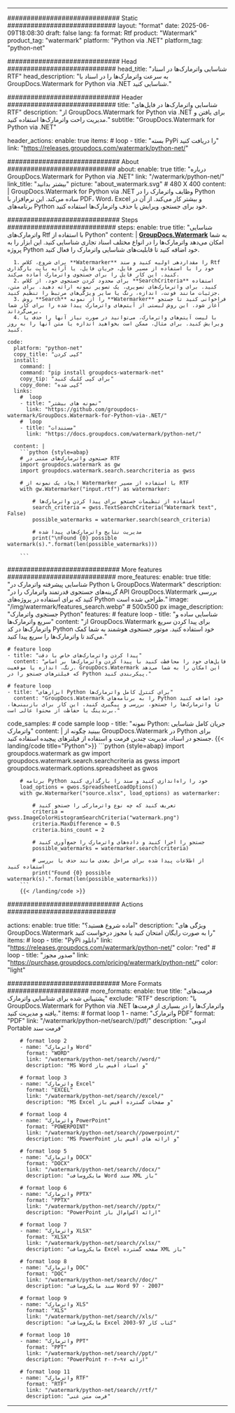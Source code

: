 
---
############################# Static ############################
layout: "format"
date:  2025-06-09T18:08:30
draft: false
lang: fa
format: Rtf
product: "Watermark"
product_tag: "watermark"
platform: "Python via .NET"
platform_tag: "python-net"

############################# Head ############################
head_title: "شناسایی واترمارک‌ها در اسناد RTF"
head_description: "به سرعت واترمارک‌ها را در اسناد با GroupDocs.Watermark for Python via .NET شناسایی کنید."

############################# Header ############################
title: "شناسایی واترمارک‌ها در فایل‌های RTF" 
description: "از GroupDocs.Watermark for Python via .NET برای یافتن و مدیریت راحت واترمارک‌ها استفاده کنید."
subtitle: "GroupDocs.Watermark for Python via .NET" 

header_actions:
  enable: true
  items:
    #  loop
    - title: "بسته PyPi را دریافت کنید"
      link: "https://releases.groupdocs.com/watermark/python-net/"
      
############################# About ############################
about:
    enable: true
    title: "درباره GroupDocs.Watermark for Python via .NET"
    link: "/watermark/python-net/"
    link_title: "بیشتر بدانید"
    picture: "about_watermark.svg" # 480 X 400
    content: |
       GroupDocs.Watermark for Python via .NET وظایف واترمارک را در Python ساده می‌کند. این نرم‌افزار با PDF، Word، Excel و بیشتر کار می‌کند. از آن در برنامه‌های Python خود برای جستجو، ویرایش یا حذف واترمارک‌ها استفاده کنید.

############################# Steps ############################
steps:
    enable: true
    title: "شناسایی واترمارک‌های Rtf با استفاده از Python"
    content: |
      **[GroupDocs.Watermark](https://products.groupdocs.com/watermark/python-net/)** به شما امکان می‌دهد واترمارک‌ها را در انواع مختلف اسناد تجاری شناسایی کنید. این ابزار را به پروژه Python خود اضافه کنید تا قابلیت‌های شناسایی واترمارک را فعال کنید.
      
      1. برای شروع، کلاس **Watermarker** را مقداردهی اولیه کنید و سند Rtf خود را با استفاده از مسیر فایل، جریان فایل، یا آرایه بایت بارگذاری کنید. این کار فایل را برای جستجوی واترمارک آماده می‌کند.
      2. برای محدود کردن جستجوی خود، از کلاس **SearchCriteria** استفاده کنید. برای واترمارک‌های تصویری، یک تصویر نمونه ارائه دهید. برای متن، جزئیات مانند فونت، اندازه، رنگ یا سایر ویژگی‌های مرتبط را تنظیم کنید.
      3. روش **Search** را از نمونه **Watermarker** فراخوانی کنید تا جستجو آغاز شود. این روش لیستی از آیتم‌های واترمارک پیدا شده را برای کار شما برمی‌گرداند.
      4. با لیست آیتم‌های واترمارک، می‌توانید در صورت نیاز آنها را حذف یا ویرایش کنید. برای مثال، ممکن است بخواهید اندازه یا متن آنها را به روز کنید.
   
    code:
      platform: "python-net"
      copy_title: "کپی کردن"
      install:
        command: |
        command: "pip install groupdocs-watermark-net"
        copy_tip: "برای کپی کلیک کنید"
        copy_done: "کپی شده"
      links:
        #  loop
        - title: "نمونه های بیشتر"
          link: "https://github.com/groupdocs-watermark/GroupDocs.Watermark-for-Python-via-.NET/"
        #  loop
        - title: "مستندات"
          link: "https://docs.groupdocs.com/watermark/python-net/"
          
      content: |
        ```python {style=abap}
        # جستجوی واترمارک‌های متنی در RTF
        import groupdocs.watermark as gw
        import groupdocs.watermark.search.searchcriteria as gwss

        # ایجاد یک نمونه از Watermarker با استفاده از مسیر RTF
        with gw.Watermarker("input.rtf") as watermarker:

            # استفاده از تنظیمات جستجو برای پیدا کردن واترمارک‌ها
            search_criteria = gwss.TextSearchCriteria("Watermark text", False)
            possible_watermarks = watermarker.search(search_criteria)

            # مدیریت نتایج واترمارک‌های پیدا شده
            print("\nFound {0} possible watermark(s).".format(len(possible_watermarks)))
       
        ```  

############################# More features ############################
more_features:
  enable: true
  title: "شناسایی پیشرفته واترمارک در Python با GroupDocs.Watermark"
  description: "گزینه‌های جستجوی قدرتمند واترمارک را در API GroupDocs.Watermark بررسی کنید که برای استفاده در پروژه‌های Python طراحی شده است."
  image: "/img/watermark/features_search.webp" # 500x500 px
  image_description: "جستجوی واترمارک Python"
  features:
    # feature loop
    - title: "شناسایی ساده و سریع واترمارک‌ها"
      content: "از GroupDocs.Watermark برای پیدا کردن سریع واترمارک‌ها در کد Python خود استفاده کنید. موتور جستجوی هوشمند به شما کمک می‌کند تا واترمارک‌ها را سریع پیدا کنید."

    # feature loop
    - title: "پیدا کردن واترمارک‌های خاص با دقت"
      content: "فایل‌های خود را محافظت کنید با پیدا کردن واترمارک‌ها بر اساس رنگ، اندازه یا موقعیت. GroupDocs.Watermark این امکان را به شما می‌دهد که فیلترهای جستجو را در Python پیکربندی کنید."

    # feature loop
    - title: "ابزارهای Python برای کنترل کامل واترمارک‌ها"
      content: "GroupDocs.Watermark را به برنامه‌های Python خود اضافه کنید تا واترمارک‌ها را جستجو، بررسی و پیگیری کنید. این کار برای بازبینی‌ها، برندینگ یا حفاظت از محتوا عالی است."
      
  code_samples:
    # code sample loop
    - title: "نمونه Python: جریان کامل شناسایی واترمارک"
      content: |
        ببینید چگونه از GroupDocs.Watermark در Python برای جستجو در اسناد، مدیریت چندین فرمت و استفاده از فیلترهای پیچیده استفاده کنید.
        {{< landing/code title="Python">}}
        ```python {style=abap}
        import groupdocs.watermark as gw
        import groupdocs.watermark.search.searchcriteria as gwss
        import groupdocs.watermark.options.spreadsheet as gwos

        # برنامه Python خود را راه‌اندازی کنید و سند را بارگذاری کنید
        load_options = gwos.SpreadsheetLoadOptions()
        with gw.Watermarker("source.xlsx", load_options) as watermarker:

            # تعریف کنید که چه نوع واترمارکی را جستجو کنید
            criteria = gwss.ImageColorHistogramSearchCriteria("watermark.png")
            criteria.MaxDifference = 0.5
            criteria.bins_count = 2

            # جستجو را اجرا کنید و داده‌های واترمارک را جمع‌آوری کنید
            possible_watermarks = watermarker.search(criteria)

            # از اطلاعات پیدا شده برای مراحل بعدی مانند حذف یا بررسی استفاده کنید
            print("Found {0} possible watermark(s).".format(len(possible_watermarks)))        
        ```
        {{< /landing/code >}}


############################# Actions ############################

actions:
  enable: true
  title: "آماده شروع هستید؟"
  description: "ویژگی های GroupDocs.Watermark را به صورت رایگان امتحان کنید یا مجوز درخواست کنید"
  items:
    #  loop
    - title: "PyPi دانلود"
      link: "https://releases.groupdocs.com/watermark/python-net/"
      color: "red"
        #  loop
    - title: "صدور مجوز"
      link: "https://purchase.groupdocs.com/pricing/watermark/python-net/"
      color: "light"


############################# More Formats #####################
more_formats:
    enable: true
    title: "فرمت‌های پشتیبانی شده برای شناسایی واترمارک"
    exclude: "RTF"
    description: "با GroupDocs.Watermark for Python via .NET واترمارک‌ها را در بسیاری از فرمت‌ها یافته و مدیریت کنید."
    items: 
        # format loop 1
        - name: "واترمارک PDF"
          format: "PDF"
          link: "/watermark/python-net/search//pdf/"
          description: "ادوبی Portable فرمت سند"

        # format loop 2
        - name: "واترمارک Word"
          format: "WORD"
          link: "/watermark/python-net/search//word/"
          description: "MS Word و اسناد آفیس باز"
          
        # format loop 3
        - name: "واترمارک Excel"
          format: "EXCEL"
          link: "/watermark/python-net/search//excel/"
          description: "MS Excel و صفحات گسترده آفیس باز"

        # format loop 4
        - name: "واترمارک PowerPoint"
          format: "POWERPOINT"
          link: "/watermark/python-net/search//powerpoint/"
          description: "MS PowerPoint و ارائه های آفیس باز"

        # format loop 5
        - name: "واترمارک DOCX"
          format: "DOCX"
          link: "/watermark/python-net/search//docx/"
          description: "مایکروسافت Word سند XML باز"
          
        # format loop 6
        - name: "واترمارک PPTX"
          format: "PPTX"
          link: "/watermark/python-net/search//pptx/"
          description: "PowerPoint ارائه اکس‌ام‌ال باز"
          
        # format loop 7
        - name: "واترمارک XLSX"
          format: "XLSX"
          link: "/watermark/python-net/search//xlsx/"
          description: "مایکروسافت Excel صفحه گسترده XML باز"

        # format loop 8
        - name: "واترمارک DOC"
          format: "DOC"
          link: "/watermark/python-net/search//doc/"
          description: "سند مایکروسافت Word 97 - 2007"

        # format loop 9
        - name: "واترمارک XLS"
          format: "XLS"
          link: "/watermark/python-net/search//xls/"
          description: "مایکروسافت Excel کتاب کار 97-2003"

        # format loop 10
        - name: "واترمارک PPT"
          format: "PPT"
          link: "/watermark/python-net/search//ppt/"
          description: "PowerPoint ارائه ۹۷—۲۰۰۳"

        # format loop 11
        - name: "واترمارک RTF"
          format: "RTF"
          link: "/watermark/python-net/search//rtf/"
          description: "فرمت متن غنی"

---